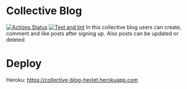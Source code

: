 # Collective Blog
[![Actions Status](https://github.com/PIechik/rails-project-lvl2/workflows/hexlet-check/badge.svg)](https://github.com/PIechik/rails-project-lvl2/actions)
[![Test and lint](https://github.com/PIechik/rails-project-lvl2/actions/workflows/test-lint.yml/badge.svg)](https://github.com/PIechik/rails-project-lvl2/actions/workflows/test-lint.yml)
In this collective blog users can create, comment and like posts after signing up. Also posts can be updated or deleted
# Deploy
Heroku: 
https://collective-blog-hexlet.herokuapp.com